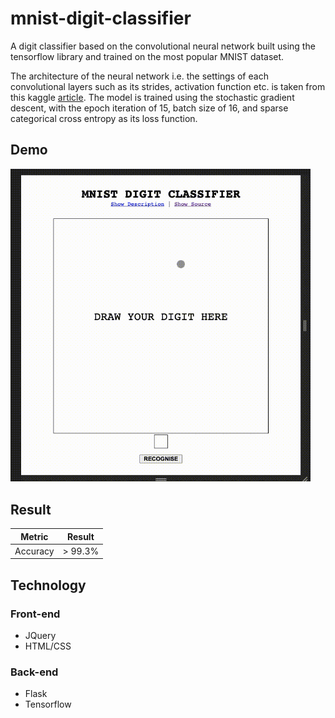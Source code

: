 # mnist-digit-classifier
A digit classifier based on the convolutional neural network built using the tensorflow library and trained on the most popular MNIST dataset.

The architecture of the neural network i.e. the settings of each convolutional layers such as its strides, activation function etc. is taken from this kaggle [article](https://www.kaggle.com/cdeotte/how-to-choose-cnn-architecture-mnist). The model is trained using the stochastic gradient descent, with the epoch iteration of 15, batch size of 16, and sparse categorical cross entropy as its loss function.

## Demo
<img src="preview-content/preview.gif" width="480" alt="Digit classifier trained on MNIST dataset preview" />

## Result
| Metric | Result |
| ------ | ------ |
| Accuracy | > 99.3% |

## Technology
### Front-end
* JQuery
* HTML/CSS

### Back-end
* Flask
* Tensorflow
